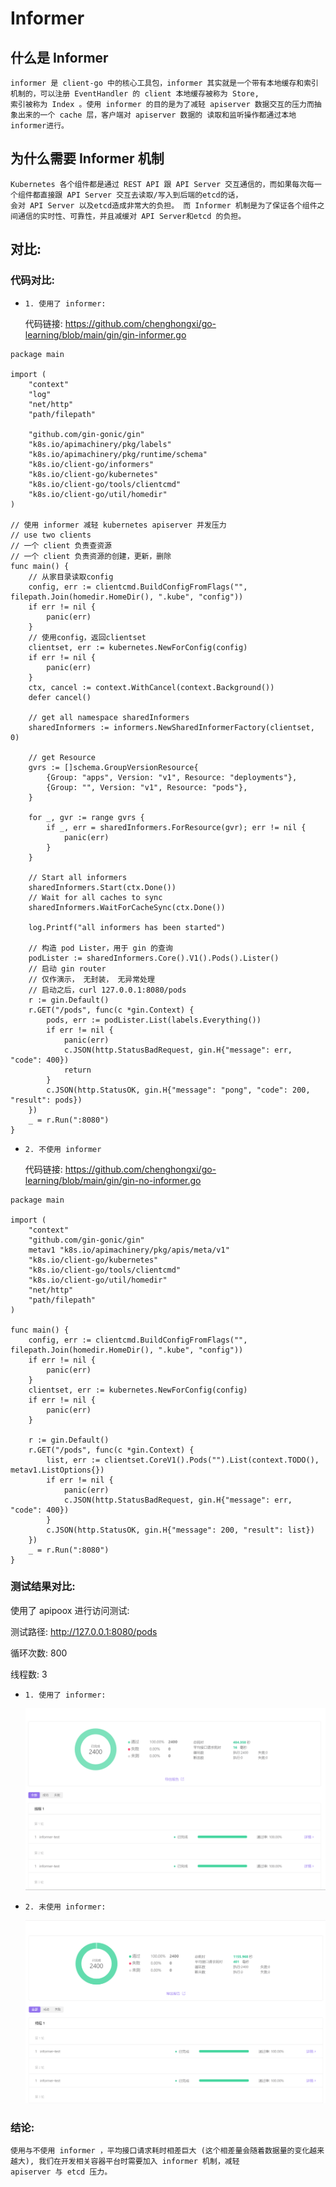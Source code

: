 # Informer

## 什么是 Informer
```text
informer 是 client-go 中的核心工具包，informer 其实就是一个带有本地缓存和索引机制的，可以注册 EventHandler 的 client 本地缓存被称为 Store,
索引被称为 Index 。使用 informer 的目的是为了减轻 apiserver 数据交互的压力而抽象出来的一个 cache 层，客户端对 apiserver 数据的 读取和监听操作都通过本地 informer进行。
```

## 为什么需要 Informer 机制
```text
Kubernetes 各个组件都是通过 REST API 跟 API Server 交互通信的，而如果每次每一个组件都直接跟 API Server 交互去读取/写入到后端的etcd的话，
会对 API Server 以及etcd造成非常大的负担。 而 Informer 机制是为了保证各个组件之间通信的实时性、可靠性，并且减缓对 API Server和etcd 的负担。
```

## 对比:

### 代码对比:
- `1. 使用了 informer:`
    
    代码链接: https://github.com/chenghongxi/go-learning/blob/main/gin/gin-informer.go
```text
package main

import (
	"context"
	"log"
	"net/http"
	"path/filepath"

	"github.com/gin-gonic/gin"
	"k8s.io/apimachinery/pkg/labels"
	"k8s.io/apimachinery/pkg/runtime/schema"
	"k8s.io/client-go/informers"
	"k8s.io/client-go/kubernetes"
	"k8s.io/client-go/tools/clientcmd"
	"k8s.io/client-go/util/homedir"
)

// 使用 informer 减轻 kubernetes apiserver 并发压力
// use two clients
// 一个 client 负责查资源
// 一个 client 负责资源的创建，更新，删除
func main() {
	// 从家目录读取config
	config, err := clientcmd.BuildConfigFromFlags("", filepath.Join(homedir.HomeDir(), ".kube", "config"))
	if err != nil {
		panic(err)
	}
	// 使用config，返回clientset
	clientset, err := kubernetes.NewForConfig(config)
	if err != nil {
		panic(err)
	}
	ctx, cancel := context.WithCancel(context.Background())
	defer cancel()

	// get all namespace sharedInformers
	sharedInformers := informers.NewSharedInformerFactory(clientset, 0)

	// get Resource
	gvrs := []schema.GroupVersionResource{
		{Group: "apps", Version: "v1", Resource: "deployments"},
		{Group: "", Version: "v1", Resource: "pods"},
	}

	for _, gvr := range gvrs {
		if _, err = sharedInformers.ForResource(gvr); err != nil {
			panic(err)
		}
	}

	// Start all informers
	sharedInformers.Start(ctx.Done())
	// Wait for all caches to sync
	sharedInformers.WaitForCacheSync(ctx.Done())

	log.Printf("all informers has been started")

	// 构造 pod Lister，用于 gin 的查询
	podLister := sharedInformers.Core().V1().Pods().Lister()
	// 启动 gin router
	// 仅作演示， 无封装， 无异常处理
	// 启动之后，curl 127.0.0.1:8080/pods
	r := gin.Default()
	r.GET("/pods", func(c *gin.Context) {
		pods, err := podLister.List(labels.Everything())
		if err != nil {
			panic(err)
			c.JSON(http.StatusBadRequest, gin.H{"message": err, "code": 400})
			return
		}
		c.JSON(http.StatusOK, gin.H{"message": "pong", "code": 200, "result": pods})
	})
	_ = r.Run(":8080")
}
```
- `2. 不使用 informer`

    代码链接: https://github.com/chenghongxi/go-learning/blob/main/gin/gin-no-informer.go
```text
package main

import (
	"context"
	"github.com/gin-gonic/gin"
	metav1 "k8s.io/apimachinery/pkg/apis/meta/v1"
	"k8s.io/client-go/kubernetes"
	"k8s.io/client-go/tools/clientcmd"
	"k8s.io/client-go/util/homedir"
	"net/http"
	"path/filepath"
)

func main() {
	config, err := clientcmd.BuildConfigFromFlags("", filepath.Join(homedir.HomeDir(), ".kube", "config"))
	if err != nil {
		panic(err)
	}
	clientset, err := kubernetes.NewForConfig(config)
	if err != nil {
		panic(err)
	}

	r := gin.Default()
	r.GET("/pods", func(c *gin.Context) {
		list, err := clientset.CoreV1().Pods("").List(context.TODO(), metav1.ListOptions{})
		if err != nil {
			panic(err)
			c.JSON(http.StatusBadRequest, gin.H{"message": err, "code": 400})
		}
		c.JSON(http.StatusOK, gin.H{"message": 200, "result": list})
	})
	_ = r.Run(":8080")
}
```

### 测试结果对比:

使用了 apipoox 进行访问测试:

测试路径: http://127.0.0.1:8080/pods

循环次数: 800

线程数: 3


- `1. 使用了 informer:`

    ![img](picture/informer.png)
- `2. 未使用 informer:`

  ![img](picture/no-informer.png)

### 结论:
```text
使用与不使用 informer ，平均接口请求耗时相差巨大 (这个相差量会随着数据量的变化越来越大), 我们在开发相关容器平台时需要加入 informer 机制，减轻
apiserver 与 etcd 压力。
```





